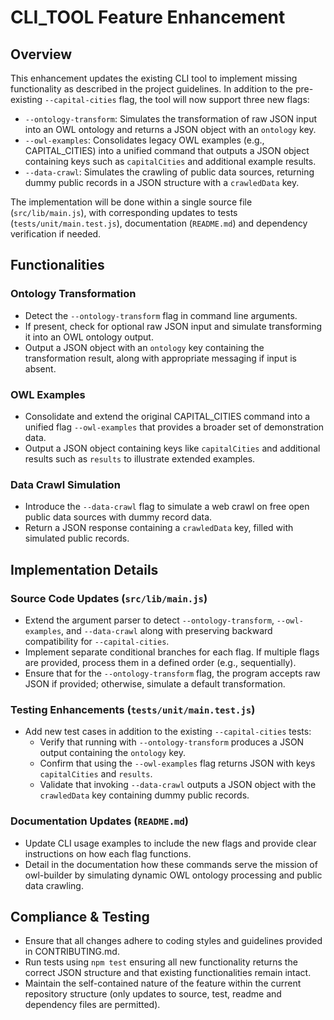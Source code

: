 # CLI_TOOL Feature Enhancement

## Overview
This enhancement updates the existing CLI tool to implement missing functionality as described in the project guidelines. In addition to the pre-existing `--capital-cities` flag, the tool will now support three new flags:

- `--ontology-transform`: Simulates the transformation of raw JSON input into an OWL ontology and returns a JSON object with an `ontology` key.
- `--owl-examples`: Consolidates legacy OWL examples (e.g., CAPITAL_CITIES) into a unified command that outputs a JSON object containing keys such as `capitalCities` and additional example results.
- `--data-crawl`: Simulates the crawling of public data sources, returning dummy public records in a JSON structure with a `crawledData` key.

The implementation will be done within a single source file (`src/lib/main.js`), with corresponding updates to tests (`tests/unit/main.test.js`), documentation (`README.md`) and dependency verification if needed.

## Functionalities
### Ontology Transformation
- Detect the `--ontology-transform` flag in command line arguments.
- If present, check for optional raw JSON input and simulate transforming it into an OWL ontology output.
- Output a JSON object with an `ontology` key containing the transformation result, along with appropriate messaging if input is absent.

### OWL Examples
- Consolidate and extend the original CAPITAL_CITIES command into a unified flag `--owl-examples` that provides a broader set of demonstration data.
- Output a JSON object containing keys like `capitalCities` and additional results such as `results` to illustrate extended examples.

### Data Crawl Simulation
- Introduce the `--data-crawl` flag to simulate a web crawl on free open public data sources with dummy record data.
- Return a JSON response containing a `crawledData` key, filled with simulated public records.

## Implementation Details
### Source Code Updates (`src/lib/main.js`)
- Extend the argument parser to detect `--ontology-transform`, `--owl-examples`, and `--data-crawl` along with preserving backward compatibility for `--capital-cities`.
- Implement separate conditional branches for each flag. If multiple flags are provided, process them in a defined order (e.g., sequentially).
- Ensure that for the `--ontology-transform` flag, the program accepts raw JSON if provided; otherwise, simulate a default transformation.

### Testing Enhancements (`tests/unit/main.test.js`)
- Add new test cases in addition to the existing `--capital-cities` tests:
  - Verify that running with `--ontology-transform` produces a JSON output containing the `ontology` key.
  - Confirm that using the `--owl-examples` flag returns JSON with keys `capitalCities` and `results`.
  - Validate that invoking `--data-crawl` outputs a JSON object with the `crawledData` key containing dummy public records.

### Documentation Updates (`README.md`)
- Update CLI usage examples to include the new flags and provide clear instructions on how each flag functions.
- Detail in the documentation how these commands serve the mission of owl-builder by simulating dynamic OWL ontology processing and public data crawling.

## Compliance & Testing
- Ensure that all changes adhere to coding styles and guidelines provided in CONTRIBUTING.md.
- Run tests using `npm test` ensuring all new functionality returns the correct JSON structure and that existing functionalities remain intact.
- Maintain the self-contained nature of the feature within the current repository structure (only updates to source, test, readme and dependency files are permitted).
